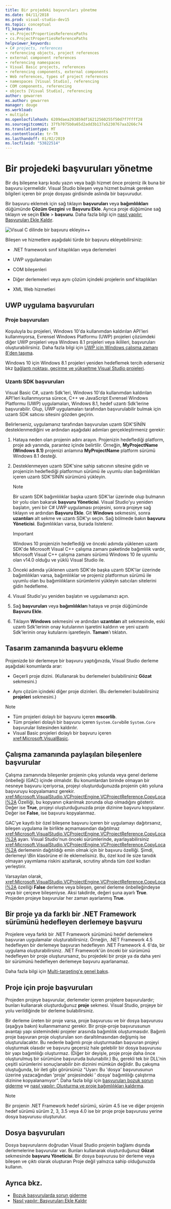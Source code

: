```yaml
---
title: Bir projedeki başvuruları yönetme
ms.date: 04/11/2018
ms.prod: visual-studio-dev15
ms.topic: conceptual
f1_keywords:
- vs.ProjectPropertiesReferencePaths
- cs.ProjectPropertiesReferencePaths
helpviewer_keywords:
- C# projects, references
- referencing objects, project references
- external component references
- referencing namespaces
- Visual Basic projects, references
- referencing components, external components
- Web references, types of project references
- namespaces [Visual Studio], referencing
- COM components, referencing
- objects [Visual Studio], referencing
author: gewarren
ms.author: gewarren
manager: douge
ms.workload:
- multiple
ms.openlocfilehash: 6209daea293859df16212560255f50d7f7ffff28
ms.sourcegitcommit: 37fb7075b0a65d2add3b137a5230767aa3266c74
ms.translationtype: MT
ms.contentlocale: tr-TR
ms.lasthandoff: 01/02/2019
ms.locfileid: "53822514"
---
```

# <a name="manage-references-in-a-project"></a>Bir projedeki başvuruları yönetme

Bir dış bileşene karşı kodu yazın veya bağlı hizmet önce projeniz ilk buna bir başvuru içermelidir. Visual Studio bileşen veya hizmet bulmak gereken bilgileri içeren bir proje dosyası girdisinde aslında bir başvurudur.

Bir başvuru eklemek için sağ tıklayın **başvuruları** veya **bağımlılıkları** düğümünde **Çözüm Gezgini** ve **Başvuru Ekle**. Ayrıca proje düğümüne sağ tıklayın ve seçin **Ekle** > **başvuru**. Daha fazla bilgi için [nasıl yapılır: Başvuruları Ekle Kaldır](../ide/how-to-add-or-remove-references-by-using-the-reference-manager.md).

![Visual C dilinde bir başvuru ekleyin&#43;&#43;](../ide/media/vs2015_cpp_add_reference.png)

Bileşen ve hizmetlere aşağıdaki türde bir başvuru ekleyebilirsiniz:

- .NET framework sınıf kitaplıkları veya derlemeleri

- UWP uygulamaları

- COM bileşenleri

- Diğer derlemeleri veya aynı çözüm içindeki projelerin sınıf kitaplıkları

- XML Web hizmetleri

## <a name="uwp-app-references"></a>UWP uygulama başvuruları

### <a name="project-references"></a>Proje başvuruları

Koşuluyla bu projeleri, Windows 10'da kullanımdan kaldırılan API'leri kullanmıyorsa, Evrensel Windows Platformu (UWP) projeleri çözümdeki diğer UWP projeleri veya Windows 8.1 projeleri veya ikilileri, başvuruları oluşturabilirsiniz. Daha fazla bilgi için [UWP için Windows çalışma zamanı 8'den taşıma](/windows/uwp/porting/w8x-to-uwp-root).

Windows 10 için Windows 8.1 projeleri yeniden hedeflemek tercih ederseniz bkz [bağlantı noktası, geçirme ve yükseltme Visual Studio projeleri](../porting/port-migrate-and-upgrade-visual-studio-projects.md).

### <a name="extension-sdk-references"></a>Uzantı SDK başvuruları

Visual Basic C#, uzantı Sdk'leri, Windows 10'da kullanımdan kaldırılan API'leri kullanmıyorsa sürece, C++ ve JavaScript Evrensel Windows Platformu (UWP) uygulamaları, Windows 8.1, hedef uzantı Sdk'lerine başvurabilir. Olup, UWP uygulamaları tarafından başvurulabilir bulmak için uzantı SDK satıcısı sitesini gözden geçirin.

Belirlerseniz, uygulamanız tarafından başvurulan uzantı SDK'SİNİN desteklenmediğini ve ardından aşağıdaki adımları gerçekleştirmeniz gerekir:

1. Hataya neden olan projenin adını arayın. Projenizin hedeflediği platform, proje adı yanında, parantez içinde belirtilir. Örneğin, **MyProjectName (Windows 8.1)** projenizi anlamına **MyProjectName** platform sürümü Windows 8.1 desteği.

1. Desteklenmeyen uzantı SDK'sine sahip satıcının sitesine gidin ve projenizin hedeflediği platformun sürümü ile uyumlu olan bağımlılıkları içeren uzantı SDK'SİNİN sürümünü yükleyin.

    > [!NOTE]
    > Bir uzantı SDK bağımlılıklar başka uzantı SDK'lar üzerinde olup bulmanın bir yolu olan bakarak **başvuru Yöneticisi**. Visual Studio'yu yeniden başlatın, yeni bir C# UWP uygulaması projesini, sonra projeye sağ tıklayın ve ardından **Başvuru Ekle**. Git **Windows** sekmesini, sonra **uzantıları** alt sekme ve uzantı SDK'yı seçin. Sağ bölmede bakın **başvuru Yöneticisi**. Bağımlılıkları varsa, burada listelenir.

    > [!IMPORTANT]
    > Windows 10 projenizin hedeflediği ve önceki adımda yüklenen uzantı SDK'de Microsoft Visual C++ çalışma zamanı paketinde bağımlılık vardır, Microsoft Visual C++ çalışma zamanı sürümü Windows 10 ile uyumlu olan v14.0 olduğu ve yüklü Visual Studio ile.

1. Önceki adımda yüklenen uzantı SDK'de başka uzantı SDK'lar üzerinde bağımlılıkları varsa, bağımlılıklar ve projeniz platformun sürümü ile uyumlu olan bu bağımlılıkların sürümlerini yükleyin satıcıları sitelerini gidin hedefleme.

1. Visual Studio'yu yeniden başlatın ve uygulamanızı açın.

1. Sağ **başvuruları** veya **bağımlılıkları** hataya ve proje düğümünde **Başvuru Ekle**.

1. Tıklayın **Windows** sekmesini ve ardından **uzantıları** alt sekmesinde, eski uzantı Sdk'lerinin onay kutularının işaretini kaldırın ve yeni uzantı Sdk'lerinin onay kutularını işaretleyin. **Tamam**'ı tıklatın.

## <a name="add-a-reference-at-design-time"></a>Tasarım zamanında başvuru ekleme

Projenizde bir derlemeye bir başvuru yaptığınızda, Visual Studio derleme aşağıdaki konumlarda arar:

- Geçerli proje dizini. (Kullanarak bu derlemeleri bulabilirsiniz **Gözat** sekmesini.)

- Aynı çözüm içindeki diğer proje dizinleri. (Bu derlemeleri bulabilirsiniz **projeleri** sekmesini.)

> [!NOTE]
> - Tüm projeleri dolaylı bir başvuru içeren **mscorlib**.
> - Tüm projeleri dolaylı bir başvuru içeren `System.Core`bile `System.Core` başvurular listesinden kaldırılır.
> - Visual Basic projeleri dolaylı bir başvuru içeren <xref:Microsoft.VisualBasic>.

## <a name="references-to-shared-components-at-run-time"></a>Çalışma zamanında paylaşılan bileşenlere başvurular

Çalışma zamanında bileşenler projenin çıkış yolunda veya genel derleme önbelleği (GAC) içinde olmalıdır. Bu konumlardan birinde olmayan bir nesneye başvuru içeriyorsa, projeyi oluşturduğunuzda projenin çıktı yoluna başvuruyu kopyalamanız gerekir. <xref:Microsoft.VisualStudio.VCProjectEngine.VCProjectReference.CopyLocal%2A> Özelliği, bu kopyanın çıkarılmak zorunda olup olmadığını gösterir. Değer ise **True**, projeyi oluşturduğunuzda proje dizinine başvuru kopyalanır. Değer ise **False**, ise başvuru kopyalanmaz.

GAC'ye kayıtlı bir özel bileşene başvuru içeren bir uygulamayı dağıtırsanız, bileşen uygulama ile birlikte açmamasından dağıtılmaz <xref:Microsoft.VisualStudio.VCProjectEngine.VCProjectReference.CopyLocal%2A> ayarı. Visual Studio'nun önceki sürümlerinde, ayarlayabilirsiniz <xref:Microsoft.VisualStudio.VCProjectEngine.VCProjectReference.CopyLocal%2A> derlemenin dağıtıldığı emin olmak için bir başvuru özelliği. Şimdi, derlemeyi \Bin klasörüne el ile eklemelisiniz. Bu, özel kod ile size tanıdık olmayan yayımlama riskini azaltarak, scrutiny altında tüm özel kodları yerleştirir.

Varsayılan olarak, <xref:Microsoft.VisualStudio.VCProjectEngine.VCProjectReference.CopyLocal%2A> özelliği **False** derleme veya bileşen, genel derleme önbelleğindeyse veya bir çerçeve bileşeniyse. Aksi takdirde, değeri şuna ayarlı **True**. Projeden projeye başvurular her zaman ayarlanmış **True**.

## <a name="reference-a-project-or-assembly-that-targets-a-different-version-of-the-net-framework"></a>Bir proje ya da farklı bir .NET Framework sürümünü hedefleyen derlemeye başvuru

Projelere veya farklı bir .NET Framework sürümünü hedef derlemelere başvuran uygulamalar oluşturabilirsiniz. Örneğin, .NET Framework 4.5 hedefleyen bir derlemeye başvuran hedefleyen .NET Framework 4. 6'da, bir uygulama oluşturabilirsiniz. .NET Framework'ün önceki bir sürümünü hedefleyen bir proje oluşturursanız, bu projedeki bir proje ya da daha yeni bir sürümünü hedefleyen derlemeye başvuru ayarlanamaz.

Daha fazla bilgi için [Multi-targeting'e genel bakış](../ide/visual-studio-multi-targeting-overview.md).

## <a name="project-to-project-references"></a>Proje için proje başvuruları

Projeden projeye başvurular, derlemeler içeren projelere başvurulardır; bunları kullanarak oluşturduğunuz **proje** sekmesi. Visual Studio, projeye bir yolu verildiğinde bir derleme bulabilirsiniz.

Bir derleme üreten bir proje varsa, proje başvurusu ve bir dosya başvurusu (aşağıya bakın) kullanmamanız gerekir. Bir proje-proje başvurusunun avantajı yapı sistemindeki projeler arasında bağımlılık oluşturmasıdır. Bağımlı proje başvuran proje oluşturulan son daraltılmasından değişmiş ise oluşturulacaktır. Bu nedenle bağımlı proje oluşturmadan başvuran projeyi oluşturmak olasıdır ve başvuru geçersiz hale gelebilir bir dosya başvurusu bir yapı bağımlılığı oluşturmaz. (Diğer bir deyişle, proje proje daha önce oluşturulmuş bir sürümüne başvuruda bulunabilir.) Bu, gerekli tek bir DLL'nin çeşitli sürümlerini sonuçlanabilir *bin* dizinini mümkün değildir. Bu çakışma oluştuğunda, bir ileti gibi görürsünüz "Uyarı: Bu 'dosya' başvurusunun üzerine yazacağından 'proje' projesindeki ' dosya' bağımlılığı çalıştırma dizinine kopyalanamıyor". Daha fazla bilgi için [başvuruları bozuk sorun giderme](../ide/troubleshooting-broken-references.md) ve [nasıl yapılır: Oluşturma ve proje bağımlılıkları kaldırma](../ide/how-to-create-and-remove-project-dependencies.md).

> [!NOTE]
> Bir projenin .NET Framework hedef sürümü, sürüm 4.5 ise ve diğer projenin hedef sürümü sürüm 2, 3, 3.5 veya 4.0 ise bir proje proje başvurusu yerine dosya başvurusu oluşturulur.

## <a name="file-references"></a>Dosya başvuruları

Dosya başvurularını doğrudan Visual Studio projenin bağlamı dışında derlemelerine başvurular var. Bunları kullanarak oluşturduğunuz **Gözat** sekmesinde **başvuru Yöneticisi**. Bir dosya başvurusu bir derleme veya bileşen ve çıktı olarak oluşturan Proje değil yalnızca sahip olduğunuzda kullanın.

## <a name="see-also"></a>Ayrıca bkz.

- [Bozuk başvurularda sorun giderme](../ide/troubleshooting-broken-references.md)
- [Nasıl yapılır: Başvuruları Ekle Kaldır](../ide/how-to-add-or-remove-references-by-using-the-reference-manager.md)
